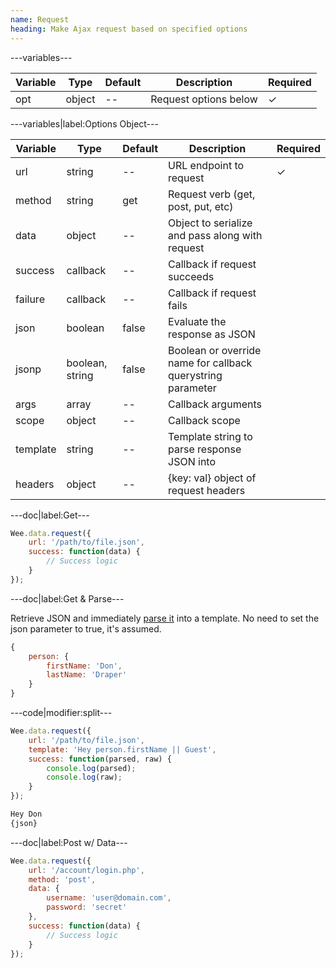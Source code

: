 ```yaml
---
name: Request
heading: Make Ajax request based on specified options
---
```


---variables---

 | Variable | Type | Default | Description | Required |
 | -- | -- | -- | -- | -- |
 | opt | object | -- | Request options below | &#10003; |

---variables|label:Options Object---

 | Variable | Type | Default | Description | Required |
 | -- | -- | -- | -- | -- |
 | url | string | -- | URL endpoint to request | &#10003; |
 | method | string | get | Request verb (get, post, put, etc) ||
 | data | object | -- | Object to serialize and pass along with request ||
 | success | callback | -- | Callback if request succeeds ||
 | failure | callback | -- | Callback if request fails ||
 | json | boolean | false | Evaluate the response as JSON ||
 | jsonp | boolean, string | false | Boolean or override name for callback querystring parameter ||
 | args | array | -- | Callback arguments ||
 | scope | object | -- | Callback scope ||
 | template | string | -- | Template string to parse response JSON into ||
 | headers | object | -- | {key: val} object of request headers ||

---doc|label:Get---

```javascript
Wee.data.request({
	url: '/path/to/file.json',
	success: function(data) {
		// Success logic
	}
});
```

---doc|label:Get & Parse---

Retrieve JSON and immediately [parse it](#parse) into a template. No need to set the json parameter to true, it's assumed.

```javascript
{
	person: {
		firstName: 'Don',
		lastName: 'Draper'
	}
}
```

---code|modifier:split---

```javascript
Wee.data.request({
	url: '/path/to/file.json',
	template: 'Hey person.firstName || Guest',
	success: function(parsed, raw) {
		console.log(parsed);
		console.log(raw);
	}
});
```

```javascript
Hey Don
{json}
```

---doc|label:Post w/ Data---

```javascript
Wee.data.request({
	url: '/account/login.php',
	method: 'post',
	data: {
		username: 'user@domain.com',
		password: 'secret'
	},
	success: function(data) {
		// Success logic
	}
});
```